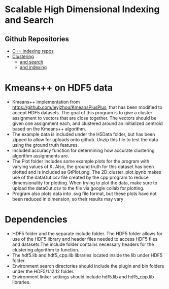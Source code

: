 # Scalable High Dimensional Indexing and Search

## Github Repositories
* [C++ indexing repos](https://github.com/topics/indexing?l=c%2B%2B)
* [Clustering](https://github.com/topics/clustering?l=c)
  * [and search](https://github.com/topics/clustering?l=c%2B%2B&q=clustering+search)
  * [and indexing](https://github.com/topics/clustering?l=c%2B%2B&q=clustering+indexing)
# Kmeans++ on HDF5 data
* Kmeans++ implementation from https://github.com/ieyjzhou/KmeansPlusPlus, that has been modified to accept HDF5 datasets. The goal of this program is to give a cluster assignment to vectors that are close together. The vectors should be given one assignment each, and clustered around an initialized centroid based on the Kmeans++ algorithm.
* The example data is included under the H5Data folder, but has been zipped to allow for uploads onto github. Unzip this file to test the data using the ground truth features.
* Included accuracy function for determining how accurate clustering algorithm assignments are.
* The Plot folder includes some example plots for the program with varying values of K. Also, the ground truth for this dataset has been plotted and is included as GtPlot.png. The 2D_cluster_plot.ipynb makes use of the dataOut.csv file created by the cpp program to reduce dimensionality for plotting. When trying to plot the data, make sure to upload the dataOut.csv to the file via google collab for plotting.
* Program also plots data into .svg file format, but these plots have not been reduced in dimension, so their results may vary

 

# Dependencies
* HDF5 folder and the separate include folder. The HDF5 folder allows for use of the HDF5 library and header files needed to access HDF5 files and datasets.The include folder contains necessary headers for the clustering algorithm to function. 
* The hdf5.lib and hdf5_cpp.lib libraries located inside the lib under HDF5 folder.
* Environment search directories should include the plugin and bin folders under the HDF5/1.12.12 folder.
* Environment linker settings should include hdf5.lib and hdf5_cpp.lib libraries.


  
